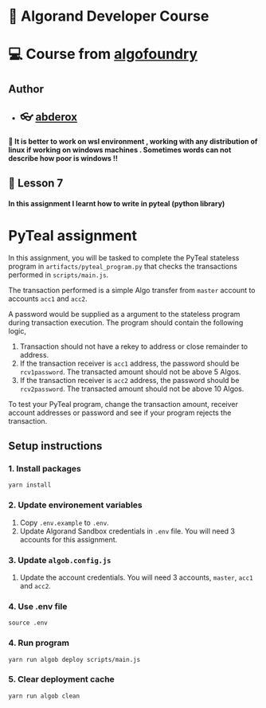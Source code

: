 # :pushpin: Algorand Developer Course
# :computer: Course from [algofoundry](https://courses.algofoundry.studio/)

## Author

- ## :eyeglasses: [abderox](https://github.com/abderox/)

#### :shit: It is better to work on wsl environment , working with any distribution of linux if working on windows machines . Sometimes words can not describe how poor is windows !! 
## :bookmark_tabs: __Lesson 7__
#### In this assignment I learnt how to write in pyteal (python library)  





# PyTeal assignment

In this assignment, you will be tasked to complete the PyTeal stateless program in `artifacts/pyteal_program.py` that checks the transactions performed in `scripts/main.js`.

The transaction performed is a simple Algo transfer from `master` account to accounts `acc1` and `acc2`.

A password would be supplied as a argument to the stateless program during transaction execution. The program should contain the following logic,

1. Transaction should not have a rekey to address or close remainder to address.
2. If the transaction receiver is `acc1` address, the password should be `rcv1password`. The transacted amount should not be above 5 Algos.
3. If the transaction receiver is `acc2` address, the password should be `rcv2password`. The transacted amount should not be above 10 Algos.

To test your PyTeal program, change the transaction amount, receiver account addresses or password and see if your program rejects the transaction.

## Setup instructions

### 1. Install packages
```
yarn install
```

### 2. Update environement variables
1. Copy `.env.example` to `.env`.
2. Update Algorand Sandbox credentials in `.env` file. You will need 3 accounts for this assignment.

### 3. Update `algob.config.js`
1. Update the account credentials. You will need 3 accounts, `master`, `acc1` and `acc2`.

### 4. Use .env file
```
source .env
```

### 4. Run program
```
yarn run algob deploy scripts/main.js
```

### 5. Clear deployment cache
```
yarn run algob clean
```
